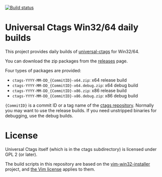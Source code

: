 [![Build status](https://ci.appveyor.com/api/projects/status/uo4k9ug54ngexai8/branch/master?svg=true)](https://ci.appveyor.com/project/universalctags/ctags-win32/branch/master)

# Universal Ctags Win32/64 daily builds

This project provides daily builds of [universal-ctags](https://ctags.io) for Win32/64.

You can download the zip packages from the [releases](https://github.com/universal-ctags/ctags-win32/releases) page.

Four types of packages are provided:

* `ctags-YYYY-MM-DD_{CommitID}-x64.zip`: x64 release build
* `ctags-YYYY-MM-DD_{CommitID}-x64.debug.zip`: x64 debug build
* `ctags-YYYY-MM-DD_{CommitID}-x86.zip`: x86 release build
* `ctags-YYYY-MM-DD_{CommitID}-x86.debug.zip`: x86 debug build

`{CommitID}` is a commit ID or a tag name of the [ctags repository](https://github.com/universal-ctags/ctags).
Normally you may want to use the release builds. If you need unstripped binaries for debugging, use the debug builds.

# License

Universal Ctags itself (which is in the ctags subdirectory) is licensed under GPL 2 (or later).

The build scripts in this repository are based on the [vim-win32-installer](https://github.com/vim/vim-win32-installer) project, and [the Vim license](http://vimhelp.appspot.com/uganda.txt.html#license) applies to them.
